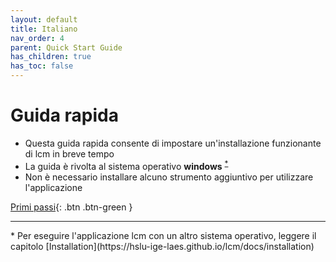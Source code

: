 ```yaml
---
layout: default
title: Italiano
nav_order: 4
parent: Quick Start Guide
has_children: true
has_toc: false
---
```


# Guida rapida 

- Questa guida rapida consente di impostare un'installazione funzionante di lcm in breve tempo
- La guida è rivolta al sistema operativo **windows** <sup><a href="#windows">*</a></sup>
- Non è necessario installare alcuno strumento aggiuntivo per utilizzare l'applicazione

[Primi passi](https://hslu-ige-laes.github.io/lcm/docs/quickStartGuide/it/gettingStarted/){: .btn .btn-green }

<hr>
<a id="windows">*</a> Per eseguire l'applicazione lcm con un altro sistema operativo, leggere il capitolo [Installation](https://hslu-ige-laes.github.io/lcm/docs/installation) 
<br>